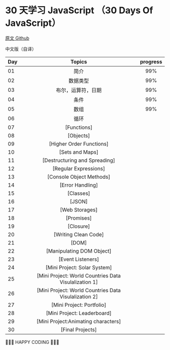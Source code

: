 # 30 天学习 JavaScript （30 Days Of JavaScript）

[原文 Github](https://github.com/Asabeneh/30-Days-Of-JavaScript)

中文版（自译）

| Day |                        Topics                         | progress |
| --- | :---------------------------------------------------: | :------: |
| 01  |                         简介                          |   99%    |
| 02  |                       数据类型                        |   99%    |
| 03  |                  布尔，运算符，日期                   |   99%    |
| 04  |                         条件                          |   99%    |
| 05  |                         数组                          |   99%    |
| 06  |                         循环                          |
| 07  |                      [Functions]                      |
| 08  |                       [Objects]                       |
| 09  |               [Higher Order Functions]                |
| 10  |                    [Sets and Maps]                    |
| 11  |             [Destructuring and Spreading]             |
| 12  |                 [Regular Expressions]                 |
| 13  |               [Console Object Methods]                |
| 14  |                   [Error Handling]                    |
| 15  |                       [Classes]                       |
| 16  |                        [JSON]                         |
| 17  |                    [Web Storages]                     |
| 18  |                      [Promises]                       |
| 19  |                       [Closure]                       |
| 20  |                 [Writing Clean Code]                  |
| 21  |                         [DOM]                         |
| 22  |               [Manipulating DOM Object]               |
| 23  |                   [Event Listeners]                   |
| 24  |             [Mini Project: Solar System]              |
| 25  | [Mini Project: World Countries Data Visulalization 1] |
| 26  | [Mini Project: World Countries Data Visulalization 2] |
| 27  |               [Mini Project: Portfolio]               |
| 28  |              [Mini Project: Leaderboard]              |
| 29  |          [Mini Project:Animating characters]          |
| 30  |                   [Final Projects]                    |

🧡🧡🧡 HAPPY CODING 🧡🧡🧡
